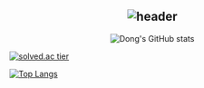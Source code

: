 <div align="middle">
  
![header](https://capsule-render.vercel.app/api?type=Waving&color=auto&height=300&section=header&text=dong's%20github&fontSize=90)
---

![Dong's GitHub stats](https://github-readme-stats.vercel.app/api?username=dongh810&show_icons=true&theme=ambient_gradient)

</div>


[![solved.ac tier](http://mazassumnida.wtf/api/generate_badge?boj=baek0810)](https://solved.ac/baek0810)

[![Top Langs](https://github-readme-stats.vercel.app/api/top-langs/?username=dongh810&layout=compact)](https://github.com/anuraghazra/github-readme-stats)





